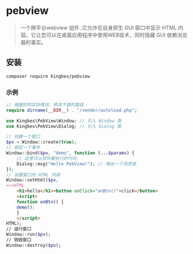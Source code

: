 # pebview

> 一个跨平台webview 组件 ,它允许在自身原生 GUI 窗口中显示 HTML 内容。它让您可以在桌面应用程序中使用WEB技术，同时隐藏 GUI 依赖浏览器的事实。

## 安装

```bash
composer require kingbes/pebview
```

### 示例

```PHP
// 根据你的实际情况，修改下面的路径
require dirname(__DIR__) . "/vendor/autoload.php";

use Kingbes\PebView\Window; // 引入 Window 类
use Kingbes\PebView\Dialog; // 引入 Dialog 类

// 创建一个窗口
$pv = Window::create(true);
// 绑定一个事件
Window::bind($pv, "demo", function (...$params) {
    // 这里可以写你要执行的代码
    Dialog::msg("Hello PebView!"); // 弹出一个消息框
});
// 设置窗口的 HTML 内容
Window::setHtml($pv, 
<<<HTML
    <h1>hello</h1><button onClick="onBtn()">click</button>
    <script>
    function onBtn() {
    demo();
    }
    </script>
HTML);
// 运行窗口
Window::run($pv);
// 销毁窗口
Window::destroy($pv);
```